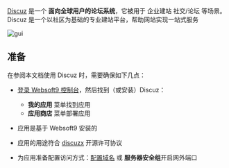 [Discuz](https://www.discuz.net/) 是一个 **面向全球用户的论坛系统**，它被用于 企业建站 社交/论坛  等场景。Discuz 是一个以社区为基础的专业建站平台，帮助网站实现一站式服务


![gui](https://libs.websoft9.com/Websoft9/DocsPicture/zh/discuz/discuz-gui-websoft9.png)


## 准备

在参阅本文档使用 Discuz 时，需要确保如下几点：

- [登录 Websoft9 控制台](./login-console)，然后找到（或安装）Discuz：
  - **我的应用** 菜单找到应用 
  - **应用商店** 菜单部署应用

- 应用是基于 Websoft9 安装的


- 应用的用途符合 [discuzx](https://gitee.com/Discuz/DiscuzX/blob/master/LICENSE) 开源许可协议


- 为应用准备配置访问方式：[配置域名](./domain-set) 或 **服务器安全组**开启网外端口